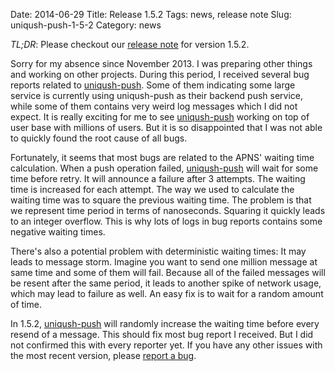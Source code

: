 Date: 2014-06-29
Title: Release 1.5.2
Tags: news, release note
Slug: uniqush-push-1-5-2
Category: news

*TL;DR*: Please checkout our [release note] for version 1.5.2.

Sorry for my absence since November 2013. I was preparing other things and
working on other projects. During this period, I received several bug reports
related to [uniqush-push]. Some of them indicating some large service is
currently using uniqush-push as their backend push service, while some of them
contains very weird log messages which I did not expect. It is really exciting
for me to see [uniqush-push] working on top of user base with millions of
users. But it is so disappointed that I was not able to quickly found the root
cause of all bugs.

Fortunately, it seems that most bugs are related to the APNS' waiting time
calculation. When a push operation failed, [uniqush-push] will wait for some
time before retry. It will announce a failure after 3 attempts. The waiting
time is increased for each attempt. The way we used to calculate the waiting
time was to square the previous waiting time. The problem is that we represent
time period in terms of nanoseconds. Squaring it quickly leads to an integer
overflow. This is why lots of logs in bug reports contains some negative
waiting times.

There's also a potential problem with deterministic waiting times: It may leads
to message storm. Imagine you want to send one million message at same time and
some of them will fail. Because all of the failed messages will be resent after
the same period, it leads to another spike of network usage, which may lead to
failure as well. An easy fix is to wait for a random amount of time.

In 1.5.2, [uniqush-push] will randomly increase the waiting time before every
resend of a message. This should fix most bug report I received. But I did not
confirmed this with every reporter yet. If you have any other issues with the
most recent version, please [report a
bug](https://github.com/uniqush/uniqush-push/issues/new).

[release note]: http://uniqush.org/release-notes/rn-uniqush-push-1-5-2.html
[uniqush-push]: http://github.com/uniqush/uniqush-push
